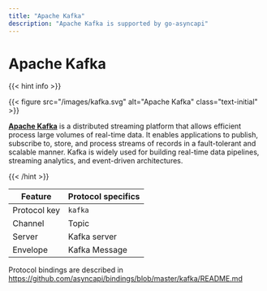 ```yaml
---
title: "Apache Kafka"
description: "Apache Kafka is supported by go-asyncapi"
---
```


# Apache Kafka

{{< hint info >}}

{{< figure src="/images/kafka.svg" alt="Apache Kafka" class="text-initial" >}}

**[Apache Kafka](https://kafka.apache.org/)** is a distributed streaming platform
that allows efficient process large volumes of real-time data.
It enables applications to publish, subscribe to, store, and process streams of records in a fault-tolerant and 
scalable manner. 
Kafka is widely used for building real-time data pipelines, streaming analytics, and event-driven architectures.

{{< /hint >}}

| Feature      | Protocol specifics |
|--------------|--------------------|
| Protocol key | `kafka`            |
| Channel      | Topic              |
| Server       | Kafka server       |
| Envelope     | Kafka Message      |

Protocol bindings are described in https://github.com/asyncapi/bindings/blob/master/kafka/README.md
